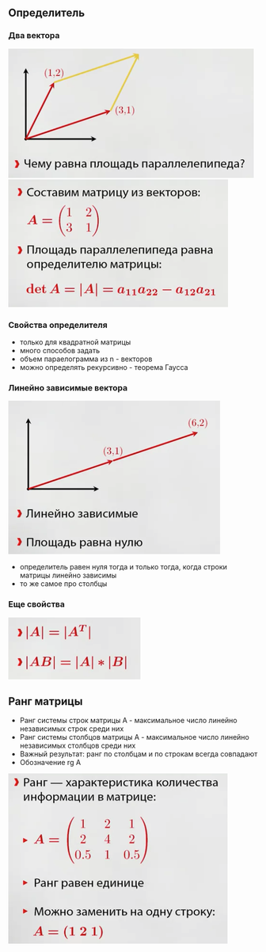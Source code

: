 ## Определитель

### Два вектора
![x](img/det1.png)
![x](img/det2.png)

### Свойства определителя
 - только для квадратной матрицы
- много способов задать
- объем параелограмма из n - векторов
- можно определять рекурсивно - теорема Гаусса

### Линейно зависимые вектора
![x](img/det3.png)

- определитель равен нуля тогда и только тогда, когда строки матрицы линейно зависимы
- то же самое про столбцы

###  Еще свойства
![x](img/det4.png)

## Ранг матрицы
- Ранг системы строк матрицы А - максимальное число линейно независимых строк среди них
- Ранг системы столбцов матрицы А - максимальное число линейно независимых столбцов среди них
- Важный результат: ранг по столбцам и по строкам всегда совпадают
- Обозначение rg A

![x](img/rang1.png)


